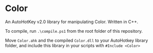 # Color

An AutoHotKey v2.0 library for manipulating Color. Written in C++.

To compile, run `.\compile.ps1` from the root folder of this repository.

Move `Color.ahk` and the compiled `Color.dll` to your AutoHotkey library folder, and include this library in your scripts with `#Include <Color>`
